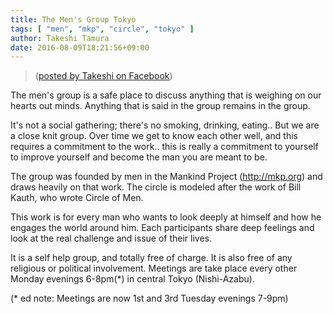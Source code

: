 ```yaml
---
title: The Men's Group Tokyo
tags: [ "men", "mkp", "circle", "tokyo" ]
author: Takeshi Tamura
date: 2016-08-09T18:21:56+09:00
---
```


> ([posted by Takeshi on Facebook](https://www.facebook.com/MankindProjectTokyo/posts/1178477602195055))

The men's group is a safe place to discuss anything that is weighing on our hearts out minds. Anything that is said in the group remains in the group.

It's not a social gathering; there's no smoking, drinking, eating.. But we are a close knit group. Over time we get to know each other well, and this requires a commitment to the work.. this is really a commitment to yourself to improve yourself and become the man you are meant to be.

The group was founded by men in the Mankind Project (http://mkp.org) and draws heavily on that work. The circle is modeled after the work of Bill Kauth, who wrote Circle of Men.

This work is for every man who wants to look deeply at himself and how he engages the world around him. Each participants share deep feelings and look at the real challenge and issue of their lives.

It is a self help group, and totally free of charge. It is also free of any religious or political involvement.
Meetings are take place every other Monday evenings 6-8pm(*) in central Tokyo (Nishi-Azabu).

(* ed note:  Meetings are now 1st and 3rd Tuesday evenings 7-9pm)
